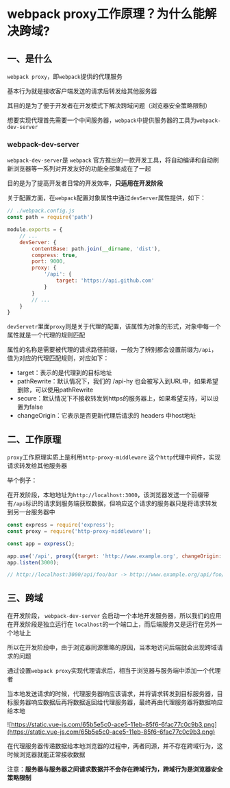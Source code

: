 # ****webpack proxy工作原理？为什么能解决跨域?****

## **一、是什么**

`webpack proxy`，即`webpack`提供的代理服务

基本行为就是接收客户端发送的请求后转发给其他服务器

其目的是为了便于开发者在开发模式下解决跨域问题（浏览器安全策略限制）

想要实现代理首先需要一个中间服务器，`webpack`中提供服务器的工具为`webpack-dev-server`

### **webpack-dev-server**

`webpack-dev-server`是 `webpack` 官方推出的一款开发工具，将自动编译和自动刷新浏览器等一系列对开发友好的功能全部集成在了一起

目的是为了提高开发者日常的开发效率，**只适用在开发阶段**

关于配置方面，在`webpack`配置对象属性中通过`devServer`属性提供，如下：

```js
// ./webpack.config.js
const path = require('path')

module.exports = {
    // ...
    devServer: {
        contentBase: path.join(__dirname, 'dist'),
        compress: true,
        port: 9000,
        proxy: {
            '/api': {
                target: 'https://api.github.com'
            }
        }
        // ...
    }
}
```

`devServetr`里面`proxy`则是关于代理的配置，该属性为对象的形式，对象中每一个属性就是一个代理的规则匹配

属性的名称是需要被代理的请求路径前缀，一般为了辨别都会设置前缀为`/api`，值为对应的代理匹配规则，对应如下：

- target：表示的是代理到的目标地址
- pathRewrite：默认情况下，我们的 /api-hy 也会被写入到URL中，如果希望删除，可以使用pathRewrite
- secure：默认情况下不接收转发到https的服务器上，如果希望支持，可以设置为false
- changeOrigin：它表示是否更新代理后请求的 headers 中host地址

## **二、工作原理**

`proxy`工作原理实质上是利用`http-proxy-middleware` 这个`http`代理中间件，实现请求转发给其他服务器

举个例子：

在开发阶段，本地地址为`http://localhost:3000`，该浏览器发送一个前缀带有`/api`标识的请求到服务端获取数据，但响应这个请求的服务器只是将请求转发到另一台服务器中

```js
const express = require('express');
const proxy = require('http-proxy-middleware');

const app = express();

app.use('/api', proxy({target: 'http://www.example.org', changeOrigin: true}));
app.listen(3000);

// http://localhost:3000/api/foo/bar -> http://www.example.org/api/foo/bar
```

## **三、跨域**

在开发阶段， `webpack-dev-server` 会启动一个本地开发服务器，所以我们的应用在开发阶段是独立运行在 `localhost`的一个端口上，而后端服务又是运行在另外一个地址上

所以在开发阶段中，由于浏览器同源策略的原因，当本地访问后端就会出现跨域请求的问题

通过设置`webpack proxy`实现代理请求后，相当于浏览器与服务端中添加一个代理者

当本地发送请求的时候，代理服务器响应该请求，并将请求转发到目标服务器，目标服务器响应数据后再将数据返回给代理服务器，最终再由代理服务器将数据响应给本地

![https://static.vue-js.com/65b5e5c0-ace5-11eb-85f6-6fac77c0c9b3.png](https://static.vue-js.com/65b5e5c0-ace5-11eb-85f6-6fac77c0c9b3.png)

在代理服务器传递数据给本地浏览器的过程中，两者同源，并不存在跨域行为，这时候浏览器就能正常接收数据

注意：**服务器与服务器之间请求数据并不会存在跨域行为，跨域行为是浏览器安全策略限制**
